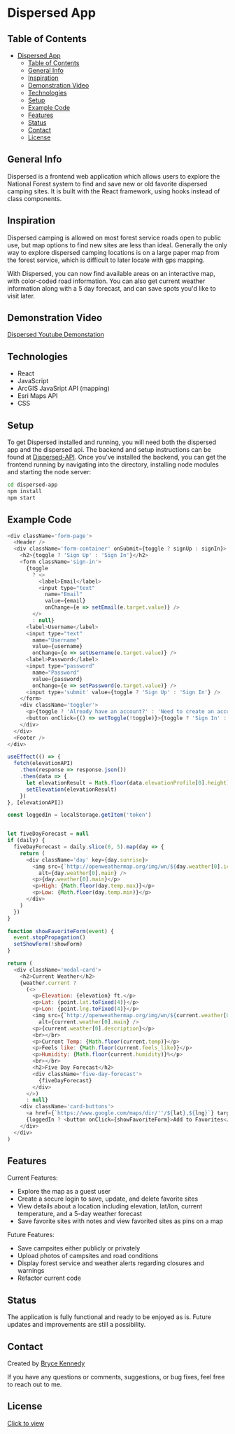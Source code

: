 # Dispersed App

## Table of Contents

- [Dispersed App](#dispersed-app)
  - [Table of Contents](#table-of-contents)
  - [General Info](#general-info)
  - [Inspiration](#inspiration)
  - [Demonstration Video](#demonstration-video)
  - [Technologies](#technologies)
  - [Setup](#setup)
  - [Example Code](#example-code)
  - [Features](#features)
  - [Status](#status)
  - [Contact](#contact)
  - [License](#license)

## General Info

Dispersed is a frontend web application which allows users to explore the National Forest system to find and save new or old favorite dispersed camping sites. It is built with the React framework, using hooks instead of class components.

## Inspiration

Dispersed camping is allowed on most forest service roads open to public use, but map options to find new sites are less than ideal. Generally the only way to explore dispersed camping locations is on a large paper map from the forest service, which is difficult to later locate with gps mapping.

With Dispersed, you can now find available areas on an interactive map, with color-coded road information. You can also get current weather information along with a 5 day forecast, and can save spots you'd like to visit later.

## Demonstration Video

[Dispersed Youtube Demonstation]()

## Technologies

- React
- JavaScript
- ArcGIS JavaSript API (mapping)
- Esri Maps API
- CSS

## Setup

To get Dispersed installed and running, you will need both the dispersed app and the dispersed api. The backend and setup instructions can be found at [Dispersed-API](https://github.com/btken88/dispersed-api). Once you've installed the backend, you can get the frontend running by navigating into the directory, installing node modules and starting the node server:

```bash
cd dispersed-app
npm install
npm start
```

## Example Code

```javascript
<div className='form-page'>
  <Header />
  <div className='form-container' onSubmit={toggle ? signUp : signIn}>
    <h2>{toggle ? 'Sign Up' : 'Sign In'}</h2>
    <form className='sign-in'>
      {toggle
        ? <>
          <label>Email</label>
          <input type="text"
            name="Email"
            value={email}
            onChange={e => setEmail(e.target.value)} />
        </>
        : null}
      <label>Username</label>
      <input type="text"
        name="Username"
        value={username}
        onChange={e => setUsername(e.target.value)} />
      <label>Password</label>
      <input type="password"
        name="Password"
        value={password}
        onChange={e => setPassword(e.target.value)} />
      <input type='submit' value={toggle ? 'Sign Up' : 'Sign In'} />
    </form>
    <div className='toggler'>
      <p>{toggle ? 'Already have an account?' : 'Need to create an account?'}</p>
      <button onClick={() => setToggle(!toggle)}>{toggle ? 'Sign In' : 'Sign Up'}</button>
    </div>
  </div>
  <Footer />
</div>

useEffect(() => {
  fetch(elevationAPI)
    .then(response => response.json())
    .then(data => {
      let elevationResult = Math.floor(data.elevationProfile[0].height)
      setElevation(elevationResult)
    })
}, [elevationAPI])

const loggedIn = localStorage.getItem('token')


let fiveDayForecast = null
if (daily) {
  fiveDayForecast = daily.slice(0, 5).map(day => {
    return (
      <div className='day' key={day.sunrise}>
        <img src={`http://openweathermap.org/img/wn/${day.weather[0].icon}@2x.png`}
          alt={day.weather[0].main} />
        <p>{day.weather[0].main}</p>
        <p>High: {Math.floor(day.temp.max)}</p>
        <p>Low: {Math.floor(day.temp.min)}</p>
      </div>
    )
  })
}

function showFavoriteForm(event) {
  event.stopPropagation()
  setShowForm(!showForm)
}

return (
  <div className='modal-card'>
    <h2>Current Weather</h2>
    {weather.current ?
      (<>
        <p>Elevation: {elevation} ft.</p>
        <p>Lat: {point.lat.toFixed(4)}</p>
        <p>Lon: {point.lng.toFixed(4)}</p>
        <img src={`http://openweathermap.org/img/wn/${current.weather[0].icon}@2x.png`}
          alt={current.weather[0].main} />
        <p>{current.weather[0].description}</p>
        <br></br>
        <p>Current Temp: {Math.floor(current.temp)}</p>
        <p>Feels like: {Math.floor(current.feels_like)}</p>
        <p>Humidity: {Math.floor(current.humidity)}%</p>
        <br></br>
        <h2>Five Day Forecast</h2>
        <div className='five-day-forecast'>
          {fiveDayForecast}
        </div>
      </>)
      : null}
    <div className='card-buttons'>
      <a href={`https://www.google.com/maps/dir/''/${lat},${lng}`} target="blank">Get there with Google</a>
      {loggedIn ? <button onClick={showFavoriteForm}>Add to Favorites</button> : null}
    </div>
  </div>
)
```

## Features

Current Features:

- Explore the map as a guest user
- Create a secure login to save, update, and delete favorite sites
- View details about a location including elevation, lat/lon, current temperature, and a 5-day weather forecast
- Save favorite sites with notes and view favorited sites as pins on a map

Future Features:

- Save campsites either publicly or privately
- Upload photos of campsites and road conditions
- Display forest service and weather alerts regarding closures and warnings
- Refactor current code

## Status

The application is fully functional and ready to be enjoyed as is. Future updates and improvements are still a possibility.

## Contact

Created by [Bryce Kennedy](https://www.linkedin.com/in/bryce-kennedy/)

If you have any questions or comments, suggestions, or bug fixes, feel free to reach out to me.

## License

[Click to view](https://github.com/btken88/dispersed-app/blob/master/license.txt)

